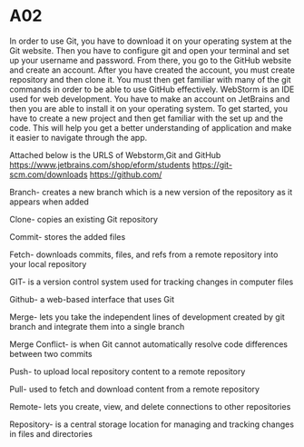 # A02

In order to use Git, you have to download it on your operating system at the Git website. Then you have to configure git and open your terminal and set up your username and password. From there, you go to the GitHub website and create an account. After you have created the account, you must create repository and then clone it. You must then get familiar with many of the git commands in order to be able to use GitHub effectively. WebStorm is an IDE used for web development. You have to make an account on JetBrains and then you are able to install it on your operating system. To get started, you have to create a new project and then get familiar with the set up and the code. This will help you get a better understanding of application and make it easier to navigate through the app.

Attached below is the URLS of Webstorm,Git and GitHub
https://www.jetbrains.com/shop/eform/students
https://git-scm.com/downloads
https://github.com/


Branch- creates a new branch which is a new version of the repository as it appears when added

Clone- copies an existing Git repository

Commit- stores the added files

Fetch- downloads commits, files, and refs from a remote repository into your local repository

GIT- is a version control system used for tracking changes in computer files

Github- a web-based interface that uses Git

Merge- lets you take the independent lines of development created by git branch and integrate them into a single branch

Merge Conflict- is when Git cannot automatically resolve code differences between two commits

Push- to upload local repository content to a remote repository

Pull- used to fetch and download content from a remote repository

Remote- lets you create, view, and delete connections to other repositories

Repository- is a central storage location for managing and tracking changes in files and directories

 
